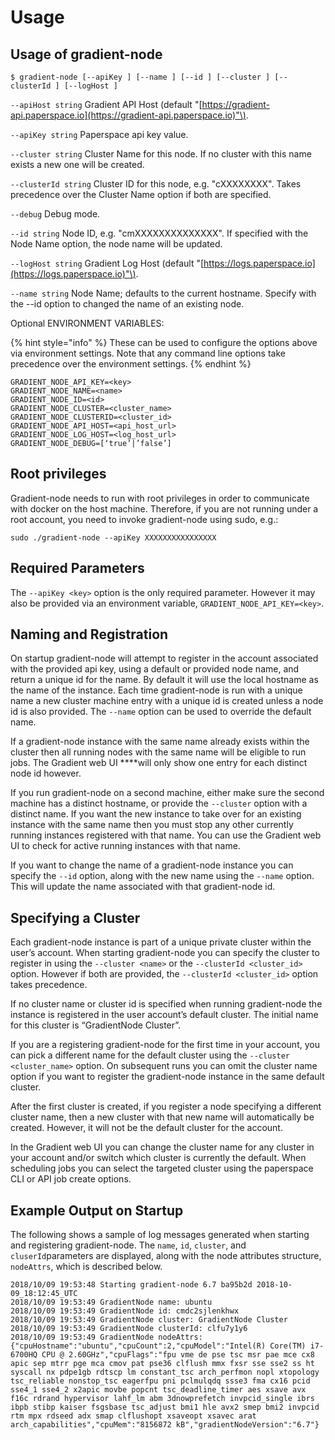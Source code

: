 # Usage

## **Usage of gradient-node**

```text
$ gradient-node [--apiKey ] [--name ] [--id ] [--cluster ] [--clusterId ] [--logHost ]
```

`--apiHost string` Gradient API Host \(default "[https://gradient-api.paperspace.io](https://gradient-api.paperspace.io)"\).

`--apiKey string` Paperspace api key value.

`--cluster string` Cluster Name for this node. If no cluster with this name exists a new one will be created.

`--clusterId string` Cluster ID for this node, e.g. "cXXXXXXXX". Takes precedence over the Cluster Name option if both are specified.

`--debug` Debug mode.

`--id string` Node ID, e.g. "cmXXXXXXXXXXXXXX". If specified with the Node Name option, the node name will be updated.

`--logHost string` Gradient Log Host \(default "[https://logs.paperspace.io](https://logs.paperspace.io)"\).

`--name string` Node Name; defaults to the current hostname. Specify with the --id  option to changed the name of an existing node.

Optional ENVIRONMENT VARIABLES: 

{% hint style="info" %}
These can be used to configure the options above via environment settings. Note that any command line options take precedence over the environment settings.
{% endhint %}

```text
GRADIENT_NODE_API_KEY=<key> 
GRADIENT_NODE_NAME=<name> 
GRADIENT_NODE_ID=<id> 
GRADIENT_NODE_CLUSTER=<cluster_name> 
GRADIENT_NODE_CLUSTERID=<cluster_id> 
GRADIENT_NODE_API_HOST=<api_host_url> 
GRADIENT_NODE_LOG_HOST=<log_host_url> 
GRADIENT_NODE_DEBUG=[‘true’|’false’]
```

## **Root privileges**

Gradient-node needs to run with root privileges in order to communicate with docker on the host machine.  Therefore, if you are not running under a root account, you need to invoke gradient-node using sudo, e.g.:

```text
sudo ./gradient-node --apiKey XXXXXXXXXXXXXXXX
```

## **Required Parameters**

The `--apiKey <key>` option is the only required parameter.  However it may also be provided via an environment variable, `GRADIENT_NODE_API_KEY=<key>`.

## Naming and Registration

On startup gradient-node will attempt to register in the account associated with the provided api key, using a default or provided node name, and return a unique id for the name. By default it will use the local hostname as the name of the instance. Each time gradient-node is run with a unique name a new cluster machine entry with a unique id is created unless a node id is also provided. The `--name` option can be used to override the default name.

If a gradient-node instance with the same name already exists within the cluster then all running nodes with the same name will be eligible to run jobs. The Gradient web UI ****will only show one entry for each distinct node id however.

If you run gradient-node on a second machine, either make sure the second machine has a distinct hostname, or provide the `--cluster`  option with a distinct name. If you want the new instance to take over for an existing instance with the same name then you must stop any other currently running instances registered with that name. You can use the Gradient web UI to check for active running instances with that name.

If you want to change the name of a gradient-node instance you can specify the `--id`  option, along with the new name using the `--name`  option. This will update the name associated with that gradient-node id.

## Specifying a Cluster

Each gradient-node instance is part of a unique private cluster within the user’s account. When starting gradient-node you can specify the cluster to register in using the `--cluster <name>`  or the `--clusterId <cluster_id>`  option. However if both are provided, the `--clusterId <cluster_id>`  option takes precedence.

If no cluster name or cluster id is specified when running gradient-node the instance is registered in the user account’s default cluster. The initial name for this cluster is “GradientNode Cluster”.

If you are a registering gradient-node for the first time in your account, you can pick a different name for the default cluster using the `--cluster <cluster_name>`  option. On subsequent runs you can omit the cluster name option if you want to register the gradient-node instance in the same default cluster.

After the first cluster is created, if you register a node specifying a different cluster name, then a new cluster with that new name will automatically be created. However, it will not be the default cluster for the account.

In the Gradient web UI you can change the cluster name for any cluster in your account and/or switch which cluster is currently the default. When scheduling jobs you can select the targeted cluster using the paperspace CLI or API job create options.

## Example Output on Startup

The following shows a sample of log messages generated when starting and registering gradient-node. The `name`, `id`, `cluster`, and `cluserId`parameters are displayed, along with the node attributes structure, `nodeAttrs`, which is described below.

```text
2018/10/09 19:53:48 Starting gradient-node 6.7 ba95b2d 2018-10-09_18:12:45_UTC
2018/10/09 19:53:49 GradientNode name: ubuntu
2018/10/09 19:53:49 GradientNode id: cmdc2sjlenkhwx
2018/10/09 19:53:49 GradientNode cluster: GradientNode Cluster
2018/10/09 19:53:49 GradientNode clusterId: clfu7y1y6
2018/10/09 19:53:49 GradientNode nodeAttrs: {"cpuHostname":"ubuntu","cpuCount":2,"cpuModel":"Intel(R) Core(TM) i7-6700HQ CPU @ 2.60GHz","cpuFlags":"fpu vme de pse tsc msr pae mce cx8 apic sep mtrr pge mca cmov pat pse36 clflush mmx fxsr sse sse2 ss ht syscall nx pdpe1gb rdtscp lm constant_tsc arch_perfmon nopl xtopology tsc_reliable nonstop_tsc eagerfpu pni pclmulqdq ssse3 fma cx16 pcid sse4_1 sse4_2 x2apic movbe popcnt tsc_deadline_timer aes xsave avx f16c rdrand hypervisor lahf_lm abm 3dnowprefetch invpcid_single ibrs ibpb stibp kaiser fsgsbase tsc_adjust bmi1 hle avx2 smep bmi2 invpcid rtm mpx rdseed adx smap clflushopt xsaveopt xsavec arat arch_capabilities","cpuMem":"8156872 kB","gradientNodeVersion":"6.7"}
```



